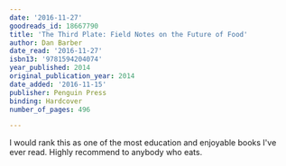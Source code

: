 ```yaml
---
date: '2016-11-27'
goodreads_id: 18667790
title: 'The Third Plate: Field Notes on the Future of Food'
author: Dan Barber
date_read: '2016-11-27'
isbn13: '9781594204074'
year_published: 2014
original_publication_year: 2014
date_added: '2016-11-15'
publisher: Penguin Press
binding: Hardcover
number_of_pages: 496

---
```

I would rank this as one of the most education and enjoyable books I've ever read. Highly recommend to anybody who eats.

